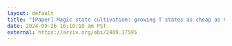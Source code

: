 ```yaml
---
layout: default
title: "[Paper] Magic state cultivation: growing T states as cheap as CNOT gates"
date: 2024-09-26 16:10:10 am PST
external: https://arxiv.org/abs/2409.17595
---
```


